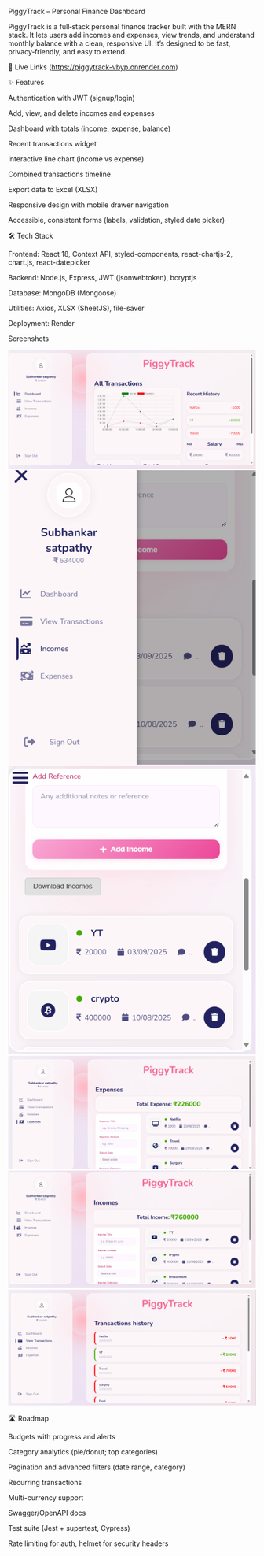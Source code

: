 PiggyTrack – Personal Finance Dashboard

PiggyTrack is a full‑stack personal finance tracker built with the MERN stack. It lets users add incomes and expenses, view trends, and understand monthly balance with a clean, responsive UI. It’s designed to be fast, privacy‑friendly, and easy to extend.


🚀 Live Links
(https://piggytrack-vbyp.onrender.com)


✨ Features

Authentication with JWT (signup/login)

Add, view, and delete incomes and expenses

Dashboard with totals (income, expense, balance)

Recent transactions widget

Interactive line chart (income vs expense)

Combined transactions timeline

Export data to Excel (XLSX)

Responsive design with mobile drawer navigation

Accessible, consistent forms (labels, validation, styled date picker)


🛠 Tech Stack

Frontend: React 18, Context API, styled-components, react-chartjs-2, chart.js, react-datepicker

Backend: Node.js, Express, JWT (jsonwebtoken), bcryptjs

Database: MongoDB (Mongoose)

Utilities: Axios, XLSX (SheetJS), file-saver

Deployment: Render

Screenshots

![Page1](./screenshots/screenshot1.png)
![Page2](./screenshots/screenshot2.png)
![Page3](./screenshots/screenshot3.png)
![Page4](./screenshots/screenshot4.png)
![Page5](./screenshots/screenshot5.png)
![Page6](./screenshots/screenshot6.png)



🛣️ Roadmap


Budgets with progress and alerts

Category analytics (pie/donut; top categories)

Pagination and advanced filters (date range, category)

Recurring transactions

Multi-currency support

Swagger/OpenAPI docs

Test suite (Jest + supertest, Cypress)

Rate limiting for auth, helmet for security headers


